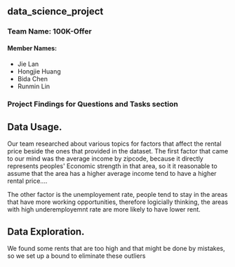 ## data_science_project
### Team Name: 100K-Offer
#### Member Names:
- Jie Lan 
- Hongjie Huang
- Bida Chen
- Runmin Lin

### Project Findings for Questions and Tasks section

## Data Usage.

Our team researched about various topics for factors that affect the rental price beside the ones that 
provided in the dataset. The first factor that came to our mind was the average income by zipcode, because 
it directly represents peoples' Economic strength in that area, so it it reasonable to assume that the 
area has a higher average income tend to have a higher rental price....

The other factor is the unemployement rate, people tend to stay in the areas that have more working opportunities, therefore logicially thinking, the areas with high underemployemnt rate are more likely to have lower rent.

## Data Exploration.

We found some rents that are too high and that might be done by mistakes, so we set up a bound to eliminate these outliers

